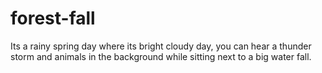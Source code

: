 # forest-fall
Its a rainy spring day where its bright cloudy day, you can hear a thunder storm and animals in the background while sitting next to a big water fall. 
